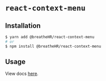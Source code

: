 # `react-context-menu`

## Installation

```sh
$ yarn add @breatheHR/react-context-menu
# or
$ npm install @breatheHR/react-context-menu
```

## Usage

View docs [here](https://radix-ui.com/primitives/docs/components/context-menu).
